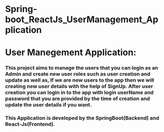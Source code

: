 # Spring-boot_ReactJs_UserManagement_Application
# User Manegement Application: 
### This project aims to manage the users that you can login as an Admin and create new user roles such as user creation and update as well as, If we are new users to the app then we will creating new user details with the help of SignUp. After user creation you can login in to the app with login userName and password that you are provided by the time of creation and update the user details if you want.
### This Application is developed by the SpringBoot(Backend) and React-Js(Frontend).
